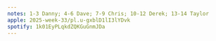 ```yaml
---
notes: 1-3 Danny; 4-6 Dave; 7-9 Chris; 10-12 Derek; 13-14 Taylor
apple: 2025-week-33/pl.u-gxblD1lI3lYDvk
spotify: 1k01EyPLqkdZQKGuGnmJDa
---
```

